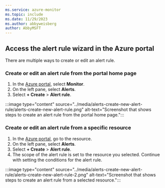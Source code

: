 ```yaml
---
ms.service: azure-monitor
ms.topic: include
ms.date: 11/29/2023
ms.author: abbyweisberg
author: AbbyMSFT
---
```


## Access the alert rule wizard in the Azure portal

There are multiple ways to create or edit an alert rule.

### Create or edit an alert rule from the portal home page

1. In the [Azure portal](https://portal.azure.com/), select **Monitor**.
1. On the left pane, select **Alerts**.
1. Select  **+ Create** > **Alert rule**.

:::image type="content" source="../media/alerts-create-new-alert-rule/alerts-create-new-alert-rule.png" alt-text="Screenshot that shows steps to create an alert rule from the portal home page.":::

### Create or edit an alert rule from a specific resource

1. In the [Azure portal](https://portal.azure.com/), go to the resource.
1. On the left pane, select **Alerts**.
1. Select **+ Create** > **Alert rule**.
1. The scope of the alert rule is set to the resource you selected. Continue with setting the conditions for the alert rule.

:::image type="content" source="../media/alerts-create-new-alert-rule/alerts-create-new-alert-rule-2.png" alt-text="Screenshot that shows steps to create an alert rule from a selected resource.":::

